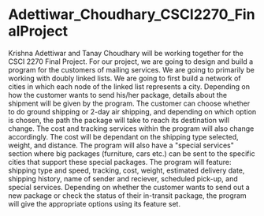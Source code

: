 # Adettiwar_Choudhary_CSCI2270_FinalProject

Krishna Adettiwar and Tanay Choudhary will be working together for the CSCI 2270 Final Project. For our project, we are going to design and build a program for the customers of mailing services. We are going to primarily be working with doubly linked lists. We are going to first build a network of cities in which each node of the linked list represents a city. Depending on how the customer wants to send his/her package, details about the shipment will be given by the program. The customer can choose whether to do ground shipping or 2-day air shipping, and depending on which option is chosen, the path the package will take to reach its destination will change. The cost and tracking services within the program will also change accordingly. The cost will be dependant on the shipping type selected, weight, and distance. The program will also have a "special services" section where big packages (furniture, cars etc.) can be sent to the specific cities that support these special packages. The program will feature: shipping type and speed, tracking, cost, weight, estimated delivery date, shipping history, name of sender and reciever, scheduled pick-up, and special services. Depending on whether the customer wants to send out a new package or check the status of their in-transit package, the program will give the appropriate options using its feature set. 
